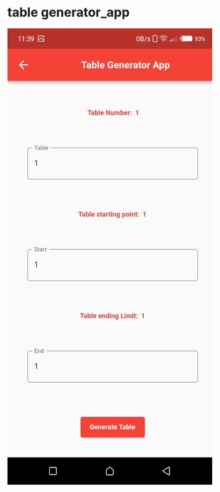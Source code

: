 # table generator_app

<img src="https://github.com/naeem92/MobileApplication/blob/main/table%20generator_app/SS/Let's%20Again%20Start.jpeg">
